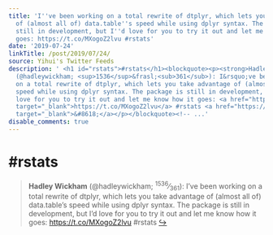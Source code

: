 ```yaml
---
title: 'I''ve been working on a total rewrite of dtplyr, which lets you take advantage
  of (almost all of) data.table''s speed while using dplyr syntax. The package is
  still in development, but I''d love for you to try it out and let me know how it
  goes: https://t.co/MXogoZ2lvu #rstats'
date: '2019-07-24'
linkTitle: /post/2019/07/24/
source: Yihui's Twitter Feeds
description: ' <h1 id="rstats">#rstats</h1><blockquote><p><strong>Hadley Wickham</strong>
  (@hadleywickham; <sup>1536</sup>&frasl;<sub>361</sub>): I&rsquo;ve been working
  on a total rewrite of dtplyr, which lets you take advantage of (almost all of) data.table&rsquo;s
  speed while using dplyr syntax. The package is still in development, but I&rsquo;d
  love for you to try it out and let me know how it goes: <a href="https://t.co/MXogoZ2lvu"
  target="_blank">https://t.co/MXogoZ2lvu</a> #rstats <a href="https://twitter.com/xieyihui/status/1153763948447043584"
  target="_blank">&#8618;</a></p></blockquote><!-- ...'
disable_comments: true
---
```

 <h1 id="rstats">#rstats</h1><blockquote><p><strong>Hadley Wickham</strong> (@hadleywickham; <sup>1536</sup>&frasl;<sub>361</sub>): I&rsquo;ve been working on a total rewrite of dtplyr, which lets you take advantage of (almost all of) data.table&rsquo;s speed while using dplyr syntax. The package is still in development, but I&rsquo;d love for you to try it out and let me know how it goes: <a href="https://t.co/MXogoZ2lvu" target="_blank">https://t.co/MXogoZ2lvu</a> #rstats <a href="https://twitter.com/xieyihui/status/1153763948447043584" target="_blank">&#8618;</a></p></blockquote><!-- ...